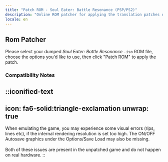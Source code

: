 ```yaml
---
title: "Patch ROM - Soul Eater: Battle Resonance (PSP/PS2)"
description: "Online ROM patcher for applying the translation patches of Soul Eater: Battle Resonance"
locale: en
---
```


## Rom Patcher
Please select your dumped _Soul Eater: Battle Resonance_ `.iso` ROM file, choose the options you'd like to use, then click "Patch ROM" to apply the patch.

### Compatibility Notes
::iconified-text
---
icon: fa6-solid:triangle-exclamation
unwrap: true
---
When emulating the game, you may experience some visual errors (rips, lines etc), if the internal rendering resolution is set too high. The ON/OFF Autosave graphics under the Options/Save Load may also be missing.
<br /><br />
Both of these issues are present in the unpatched game and do not happen on real hardware.
::
